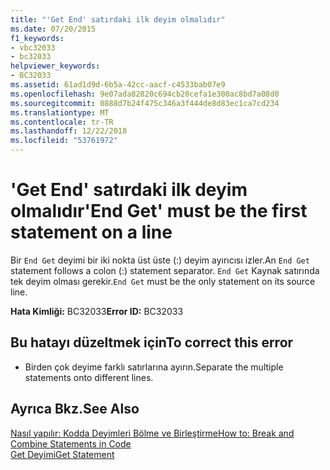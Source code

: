 ```yaml
---
title: "'Get End' satırdaki ilk deyim olmalıdır"
ms.date: 07/20/2015
f1_keywords:
- vbc32033
- bc32033
helpviewer_keywords:
- BC32033
ms.assetid: 61ad1d9d-6b5a-42cc-aacf-c4533bab07e9
ms.openlocfilehash: 9e07ada82820c694cb20cefa1e300ac8bd7a08d0
ms.sourcegitcommit: 0888d7b24f475c346a3f444de8d83ec1ca7cd234
ms.translationtype: MT
ms.contentlocale: tr-TR
ms.lasthandoff: 12/22/2018
ms.locfileid: "53761972"
---
```

# <a name="end-get-must-be-the-first-statement-on-a-line"></a><span data-ttu-id="7228f-102">'Get End' satırdaki ilk deyim olmalıdır</span><span class="sxs-lookup"><span data-stu-id="7228f-102">'End Get' must be the first statement on a line</span></span>
<span data-ttu-id="7228f-103">Bir `End Get` deyimi bir iki nokta üst üste (:) deyim ayırıcısı izler.</span><span class="sxs-lookup"><span data-stu-id="7228f-103">An `End Get` statement follows a colon (:) statement separator.</span></span> <span data-ttu-id="7228f-104">`End Get` Kaynak satırında tek deyim olması gerekir.</span><span class="sxs-lookup"><span data-stu-id="7228f-104">`End Get` must be the only statement on its source line.</span></span>  
  
 <span data-ttu-id="7228f-105">**Hata Kimliği:** BC32033</span><span class="sxs-lookup"><span data-stu-id="7228f-105">**Error ID:** BC32033</span></span>  
  
## <a name="to-correct-this-error"></a><span data-ttu-id="7228f-106">Bu hatayı düzeltmek için</span><span class="sxs-lookup"><span data-stu-id="7228f-106">To correct this error</span></span>  
  
-   <span data-ttu-id="7228f-107">Birden çok deyime farklı satırlarına ayırın.</span><span class="sxs-lookup"><span data-stu-id="7228f-107">Separate the multiple statements onto different lines.</span></span>  
  
## <a name="see-also"></a><span data-ttu-id="7228f-108">Ayrıca Bkz.</span><span class="sxs-lookup"><span data-stu-id="7228f-108">See Also</span></span>  
 [<span data-ttu-id="7228f-109">Nasıl yapılır: Kodda Deyimleri Bölme ve Birleştirme</span><span class="sxs-lookup"><span data-stu-id="7228f-109">How to: Break and Combine Statements in Code</span></span>](../../visual-basic/programming-guide/program-structure/how-to-break-and-combine-statements-in-code.md)  
 [<span data-ttu-id="7228f-110">Get Deyimi</span><span class="sxs-lookup"><span data-stu-id="7228f-110">Get Statement</span></span>](../../visual-basic/language-reference/statements/get-statement.md)
